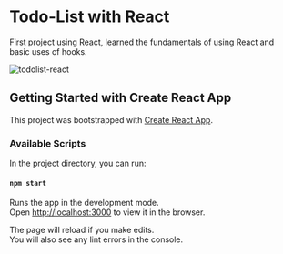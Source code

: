 # Todo-List with React

First project using React, learned the fundamentals of using React and basic uses of hooks.

![todolist-react](https://user-images.githubusercontent.com/59790491/119228467-cfd0a280-bb1b-11eb-9cdb-fcca48b909c0.png)

## Getting Started with Create React App

This project was bootstrapped with [Create React App](https://github.com/facebook/create-react-app).

### Available Scripts

In the project directory, you can run:

#### `npm start`

Runs the app in the development mode.\
Open [http://localhost:3000](http://localhost:3000) to view it in the browser.

The page will reload if you make edits.\
You will also see any lint errors in the console.
